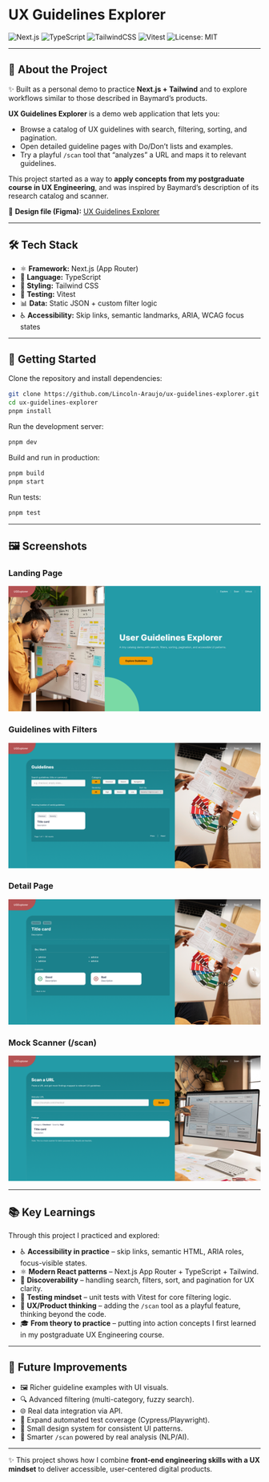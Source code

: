 # UX Guidelines Explorer  

![Next.js](https://img.shields.io/badge/Next.js-15-000000?logo=nextdotjs&logoColor=white&style=for-the-badge)
![TypeScript](https://img.shields.io/badge/TypeScript-5-3178C6?logo=typescript&logoColor=white&style=for-the-badge)
![TailwindCSS](https://img.shields.io/badge/TailwindCSS-3-38B2AC?logo=tailwindcss&logoColor=white&style=for-the-badge)
![Vitest](https://img.shields.io/badge/Tested_with-Vitest-6E9F18?logo=vitest&logoColor=white&style=for-the-badge)
![License: MIT](https://img.shields.io/badge/License-MIT-yellow.svg?style=for-the-badge)

---

## 📖 About the Project  

✨ Built as a personal demo to practice **Next.js + Tailwind** and to explore workflows similar to those described in Baymard’s products.  

**UX Guidelines Explorer** is a demo web application that lets you:  
- Browse a catalog of UX guidelines with search, filtering, sorting, and pagination.  
- Open detailed guideline pages with Do/Don’t lists and examples.  
- Try a playful `/scan` tool that “analyzes” a URL and maps it to relevant guidelines.  

This project started as a way to **apply concepts from my postgraduate course in UX Engineering**, and was inspired by Baymard’s description of its research catalog and scanner.  

🔗 **Design file (Figma):** [UX Guidelines Explorer](https://www.figma.com/design/CTVrm4cm13PwE2LLFPyXcG/UX-Guidelines-Explorer?node-id=0-1&t=4Ll4zzGLD9l6HcdS-1)

---

## 🛠 Tech Stack  

- ⚛️ **Framework:** Next.js (App Router)  
- 📝 **Language:** TypeScript  
- 🎨 **Styling:** Tailwind CSS  
- 🧪 **Testing:** Vitest  
- 📊 **Data:** Static JSON + custom filter logic  
- ♿ **Accessibility:** Skip links, semantic landmarks, ARIA, WCAG focus states  

---

## 🚀 Getting Started  

Clone the repository and install dependencies:

```bash
git clone https://github.com/Lincoln-Araujo/ux-guidelines-explorer.git
cd ux-guidelines-explorer
pnpm install
```

Run the development server:

```bash
pnpm dev
```

Build and run in production:

```bash
pnpm build
pnpm start
```

Run tests:

```bash
pnpm test
```

---

## 🖼 Screenshots  

### Landing Page  
![Landing Page](./public/screenshots/landing.png)  

### Guidelines with Filters  
![Guidelines List](./public/screenshots/list.png)  

### Detail Page  
![Detail Page](./public/screenshots/detail.png)  

### Mock Scanner (/scan)  
![Scanner Page](./public/screenshots/scan.png)  

---

## 📚 Key Learnings  

Through this project I practiced and explored:  

- ♿ **Accessibility in practice** – skip links, semantic HTML, ARIA roles, focus-visible states.  
- ⚛️ **Modern React patterns** – Next.js App Router + TypeScript + Tailwind.  
- 🔎 **Discoverability** – handling search, filters, sort, and pagination for UX clarity.  
- 🧪 **Testing mindset** – unit tests with Vitest for core filtering logic.  
- 🧠 **UX/Product thinking** – adding the `/scan` tool as a playful feature, thinking beyond the code.  
- 🎓 **From theory to practice** – putting into action concepts I first learned in my postgraduate UX Engineering course.  

---

## 🌱 Future Improvements  

- 🖼 Richer guideline examples with UI visuals.  
- 🔍 Advanced filtering (multi-category, fuzzy search).  
- 🌐 Real data integration via API.  
- 🧪 Expand automated test coverage (Cypress/Playwright).  
- 🎨 Small design system for consistent UI patterns.  
- 🤖 Smarter `/scan` powered by real analysis (NLP/AI).  

---

✨ This project shows how I combine **front-end engineering skills with a UX mindset** to deliver accessible, user-centered digital products.  
